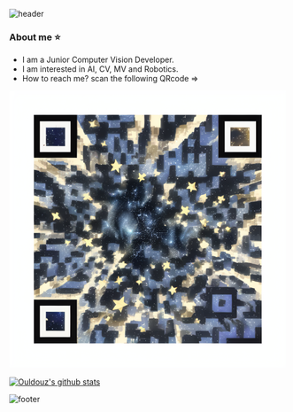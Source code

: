 ![header](https://capsule-render.vercel.app/api?type=waving&color=gradient&height=300&section=header&text=Hi%20I'm%20Ouldouz%20Pakpoour&fontSize=40)

### About me :star:
- I am a Junior Computer Vision Developer.
- I am interested in AI, CV, MV and Robotics.
- How to reach me? scan the following QRcode =>

  
<p align="center">
<img src="qr4.png" alt="QRcode" width="500" height="500"/>
<img

-------------------------------------------------------------------------------------------------------------------------------------------------

[![Ouldouz's github stats](https://github-readme-stats.vercel.app/api?username=Ulduzpp&theme=transparent)](https://github.com/anuraghazra/github-readme-stats)



![footer](https://capsule-render.vercel.app/api?type=waving&color=gradient&height=120&section=footer)
 

